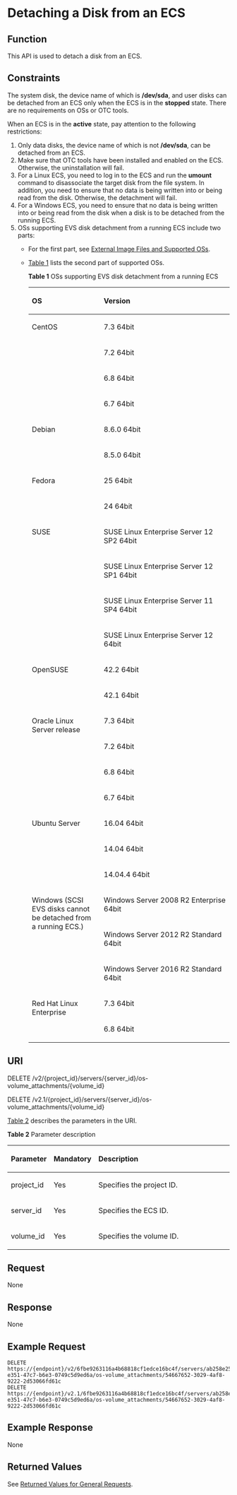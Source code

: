 # Detaching a Disk from an ECS<a name="EN-US_TOPIC_0065817707"></a>

## Function<a name="en-us_topic_0057973182_section25786548"></a>

This API is used to detach a disk from an ECS.

## Constraints<a name="en-us_topic_0057973182_section8335615"></a>

The system disk, the device name of which is  **/dev/sda**, and user disks can be detached from an ECS only when the ECS is in the  **stopped**  state. There are no requirements on OSs or OTC tools.

When an ECS is in the  **active**  state, pay attention to the following restrictions:

1.  Only data disks, the device name of which is not  **/dev/sda**, can be detached from an ECS.
2.  Make sure that OTC tools have been installed and enabled on the ECS. Otherwise, the uninstallation will fail.
3.  For a Linux ECS, you need to log in to the ECS and run the  **umount**  command to disassociate the target disk from the file system. In addition, you need to ensure that no data is being written into or being read from the disk. Otherwise, the detachment will fail.
4.  For a Windows ECS, you need to ensure that no data is being written into or being read from the disk when a disk is to be detached from the running ECS.
5.  OSs supporting EVS disk detachment from a running ECS include two parts:
    -   For the first part, see  [External Image Files and Supported OSs](https://docs.otc.t-systems.com/en-us/usermanual/ims/en-us_topic_0030713143.html).
    -   [Table 1](#en-us_topic_0036046828_table9271324195455)  lists the second part of supported OSs.

        **Table  1**  OSs supporting EVS disk detachment from a running ECS

        <a name="en-us_topic_0036046828_table9271324195455"></a>
        <table><thead align="left"><tr id="en-us_topic_0036046828_row29095028195455"><th class="cellrowborder" valign="top" width="35.709999999999994%" id="mcps1.2.3.1.1"><p id="en-us_topic_0036046828_p3874810195455"><a name="en-us_topic_0036046828_p3874810195455"></a><a name="en-us_topic_0036046828_p3874810195455"></a>OS</p>
        </th>
        <th class="cellrowborder" valign="top" width="64.29%" id="mcps1.2.3.1.2"><p id="en-us_topic_0036046828_p45424225195455"><a name="en-us_topic_0036046828_p45424225195455"></a><a name="en-us_topic_0036046828_p45424225195455"></a>Version</p>
        </th>
        </tr>
        </thead>
        <tbody><tr id="en-us_topic_0036046828_row6164841195455"><td class="cellrowborder" rowspan="4" valign="top" width="35.709999999999994%" headers="mcps1.2.3.1.1 "><p id="en-us_topic_0036046828_p29590097195455"><a name="en-us_topic_0036046828_p29590097195455"></a><a name="en-us_topic_0036046828_p29590097195455"></a>CentOS</p>
        </td>
        <td class="cellrowborder" valign="top" width="64.29%" headers="mcps1.2.3.1.2 "><p id="en-us_topic_0036046828_p47987633195455"><a name="en-us_topic_0036046828_p47987633195455"></a><a name="en-us_topic_0036046828_p47987633195455"></a>7.3 64bit</p>
        </td>
        </tr>
        <tr id="en-us_topic_0036046828_row29235518195455"><td class="cellrowborder" valign="top" headers="mcps1.2.3.1.1 "><p id="en-us_topic_0036046828_p17103579195455"><a name="en-us_topic_0036046828_p17103579195455"></a><a name="en-us_topic_0036046828_p17103579195455"></a>7.2 64bit</p>
        </td>
        </tr>
        <tr id="en-us_topic_0036046828_row19714485195455"><td class="cellrowborder" valign="top" headers="mcps1.2.3.1.1 "><p id="en-us_topic_0036046828_p27960603195455"><a name="en-us_topic_0036046828_p27960603195455"></a><a name="en-us_topic_0036046828_p27960603195455"></a>6.8 64bit</p>
        </td>
        </tr>
        <tr id="en-us_topic_0036046828_row50318836195455"><td class="cellrowborder" valign="top" headers="mcps1.2.3.1.1 "><p id="en-us_topic_0036046828_p33382838195455"><a name="en-us_topic_0036046828_p33382838195455"></a><a name="en-us_topic_0036046828_p33382838195455"></a>6.7 64bit</p>
        </td>
        </tr>
        <tr id="en-us_topic_0036046828_row32010086195455"><td class="cellrowborder" rowspan="2" valign="top" width="35.709999999999994%" headers="mcps1.2.3.1.1 "><p id="en-us_topic_0036046828_p42680203195455"><a name="en-us_topic_0036046828_p42680203195455"></a><a name="en-us_topic_0036046828_p42680203195455"></a>Debian</p>
        </td>
        <td class="cellrowborder" valign="top" width="64.29%" headers="mcps1.2.3.1.2 "><p id="en-us_topic_0036046828_p34544441195455"><a name="en-us_topic_0036046828_p34544441195455"></a><a name="en-us_topic_0036046828_p34544441195455"></a>8.6.0 64bit</p>
        </td>
        </tr>
        <tr id="en-us_topic_0036046828_row42464514195455"><td class="cellrowborder" valign="top" headers="mcps1.2.3.1.1 "><p id="en-us_topic_0036046828_p40785593195455"><a name="en-us_topic_0036046828_p40785593195455"></a><a name="en-us_topic_0036046828_p40785593195455"></a>8.5.0 64bit</p>
        </td>
        </tr>
        <tr id="en-us_topic_0036046828_row31526020195455"><td class="cellrowborder" rowspan="2" valign="top" width="35.709999999999994%" headers="mcps1.2.3.1.1 "><p id="en-us_topic_0036046828_p3470819195455"><a name="en-us_topic_0036046828_p3470819195455"></a><a name="en-us_topic_0036046828_p3470819195455"></a>Fedora</p>
        </td>
        <td class="cellrowborder" valign="top" width="64.29%" headers="mcps1.2.3.1.2 "><p id="en-us_topic_0036046828_p12700947195455"><a name="en-us_topic_0036046828_p12700947195455"></a><a name="en-us_topic_0036046828_p12700947195455"></a>25 64bit</p>
        </td>
        </tr>
        <tr id="en-us_topic_0036046828_row7771181195618"><td class="cellrowborder" valign="top" headers="mcps1.2.3.1.1 "><p id="en-us_topic_0036046828_p28046932195618"><a name="en-us_topic_0036046828_p28046932195618"></a><a name="en-us_topic_0036046828_p28046932195618"></a>24 64bit</p>
        </td>
        </tr>
        <tr id="en-us_topic_0036046828_row48634140195618"><td class="cellrowborder" rowspan="4" valign="top" width="35.709999999999994%" headers="mcps1.2.3.1.1 "><p id="en-us_topic_0036046828_p35054084195618"><a name="en-us_topic_0036046828_p35054084195618"></a><a name="en-us_topic_0036046828_p35054084195618"></a>SUSE</p>
        </td>
        <td class="cellrowborder" valign="top" width="64.29%" headers="mcps1.2.3.1.2 "><p id="en-us_topic_0036046828_p20808552195618"><a name="en-us_topic_0036046828_p20808552195618"></a><a name="en-us_topic_0036046828_p20808552195618"></a>SUSE Linux Enterprise Server 12 SP2 64bit</p>
        </td>
        </tr>
        <tr id="en-us_topic_0036046828_row56745994195618"><td class="cellrowborder" valign="top" headers="mcps1.2.3.1.1 "><p id="en-us_topic_0036046828_p28769574195618"><a name="en-us_topic_0036046828_p28769574195618"></a><a name="en-us_topic_0036046828_p28769574195618"></a>SUSE Linux Enterprise Server 12 SP1 64bit</p>
        </td>
        </tr>
        <tr id="en-us_topic_0036046828_row53117304195618"><td class="cellrowborder" valign="top" headers="mcps1.2.3.1.1 "><p id="en-us_topic_0036046828_p700567195618"><a name="en-us_topic_0036046828_p700567195618"></a><a name="en-us_topic_0036046828_p700567195618"></a>SUSE Linux Enterprise Server 11 SP4 64bit</p>
        </td>
        </tr>
        <tr id="en-us_topic_0036046828_row1719114311319"><td class="cellrowborder" valign="top" headers="mcps1.2.3.1.1 "><p id="en-us_topic_0036046828_p5009498811319"><a name="en-us_topic_0036046828_p5009498811319"></a><a name="en-us_topic_0036046828_p5009498811319"></a>SUSE Linux Enterprise Server 12 64bit</p>
        </td>
        </tr>
        <tr id="en-us_topic_0036046828_row588467195618"><td class="cellrowborder" rowspan="2" valign="top" width="35.709999999999994%" headers="mcps1.2.3.1.1 "><p id="en-us_topic_0036046828_p5296204195618"><a name="en-us_topic_0036046828_p5296204195618"></a><a name="en-us_topic_0036046828_p5296204195618"></a>OpenSUSE</p>
        </td>
        <td class="cellrowborder" valign="top" width="64.29%" headers="mcps1.2.3.1.2 "><p id="en-us_topic_0036046828_p26339408195618"><a name="en-us_topic_0036046828_p26339408195618"></a><a name="en-us_topic_0036046828_p26339408195618"></a>42.2 64bit</p>
        </td>
        </tr>
        <tr id="en-us_topic_0036046828_row14494860195618"><td class="cellrowborder" valign="top" headers="mcps1.2.3.1.1 "><p id="en-us_topic_0036046828_p30661931195618"><a name="en-us_topic_0036046828_p30661931195618"></a><a name="en-us_topic_0036046828_p30661931195618"></a>42.1 64bit</p>
        </td>
        </tr>
        <tr id="en-us_topic_0036046828_row48454688195618"><td class="cellrowborder" rowspan="4" valign="top" width="35.709999999999994%" headers="mcps1.2.3.1.1 "><p id="en-us_topic_0036046828_p33439014195618"><a name="en-us_topic_0036046828_p33439014195618"></a><a name="en-us_topic_0036046828_p33439014195618"></a>Oracle Linux Server release</p>
        </td>
        <td class="cellrowborder" valign="top" width="64.29%" headers="mcps1.2.3.1.2 "><p id="en-us_topic_0036046828_p24205579195618"><a name="en-us_topic_0036046828_p24205579195618"></a><a name="en-us_topic_0036046828_p24205579195618"></a>7.3 64bit</p>
        </td>
        </tr>
        <tr id="en-us_topic_0036046828_row44683344195810"><td class="cellrowborder" valign="top" headers="mcps1.2.3.1.1 "><p id="en-us_topic_0036046828_p26359341195810"><a name="en-us_topic_0036046828_p26359341195810"></a><a name="en-us_topic_0036046828_p26359341195810"></a>7.2 64bit</p>
        </td>
        </tr>
        <tr id="en-us_topic_0036046828_row6869729195810"><td class="cellrowborder" valign="top" headers="mcps1.2.3.1.1 "><p id="en-us_topic_0036046828_p41976870195810"><a name="en-us_topic_0036046828_p41976870195810"></a><a name="en-us_topic_0036046828_p41976870195810"></a>6.8 64bit</p>
        </td>
        </tr>
        <tr id="en-us_topic_0036046828_row49642196195810"><td class="cellrowborder" valign="top" headers="mcps1.2.3.1.1 "><p id="en-us_topic_0036046828_p17483405195810"><a name="en-us_topic_0036046828_p17483405195810"></a><a name="en-us_topic_0036046828_p17483405195810"></a>6.7 64bit</p>
        </td>
        </tr>
        <tr id="en-us_topic_0036046828_row28948492195810"><td class="cellrowborder" rowspan="3" valign="top" width="35.709999999999994%" headers="mcps1.2.3.1.1 "><p id="en-us_topic_0036046828_p59209837195810"><a name="en-us_topic_0036046828_p59209837195810"></a><a name="en-us_topic_0036046828_p59209837195810"></a>Ubuntu Server</p>
        </td>
        <td class="cellrowborder" valign="top" width="64.29%" headers="mcps1.2.3.1.2 "><p id="en-us_topic_0036046828_p31267532195810"><a name="en-us_topic_0036046828_p31267532195810"></a><a name="en-us_topic_0036046828_p31267532195810"></a>16.04 64bit</p>
        </td>
        </tr>
        <tr id="en-us_topic_0036046828_row66691124195810"><td class="cellrowborder" valign="top" headers="mcps1.2.3.1.1 "><p id="en-us_topic_0036046828_p31012055195810"><a name="en-us_topic_0036046828_p31012055195810"></a><a name="en-us_topic_0036046828_p31012055195810"></a>14.04 64bit</p>
        </td>
        </tr>
        <tr id="en-us_topic_0036046828_row29984127195810"><td class="cellrowborder" valign="top" headers="mcps1.2.3.1.1 "><p id="en-us_topic_0036046828_p48048103195810"><a name="en-us_topic_0036046828_p48048103195810"></a><a name="en-us_topic_0036046828_p48048103195810"></a>14.04.4 64bit</p>
        </td>
        </tr>
        <tr id="en-us_topic_0036046828_row58019688195810"><td class="cellrowborder" rowspan="3" valign="top" width="35.709999999999994%" headers="mcps1.2.3.1.1 "><p id="en-us_topic_0036046828_p52415150195810"><a name="en-us_topic_0036046828_p52415150195810"></a><a name="en-us_topic_0036046828_p52415150195810"></a>Windows (SCSI EVS disks cannot be detached from a running ECS.)</p>
        </td>
        <td class="cellrowborder" valign="top" width="64.29%" headers="mcps1.2.3.1.2 "><p id="en-us_topic_0036046828_p17768768195810"><a name="en-us_topic_0036046828_p17768768195810"></a><a name="en-us_topic_0036046828_p17768768195810"></a>Windows Server 2008 R2 Enterprise 64bit</p>
        </td>
        </tr>
        <tr id="en-us_topic_0036046828_row17974643195810"><td class="cellrowborder" valign="top" headers="mcps1.2.3.1.1 "><p id="en-us_topic_0036046828_p17286382195810"><a name="en-us_topic_0036046828_p17286382195810"></a><a name="en-us_topic_0036046828_p17286382195810"></a>Windows Server 2012 R2 Standard 64bit</p>
        </td>
        </tr>
        <tr id="en-us_topic_0036046828_row5831657195810"><td class="cellrowborder" valign="top" headers="mcps1.2.3.1.1 "><p id="en-us_topic_0036046828_p23420035195810"><a name="en-us_topic_0036046828_p23420035195810"></a><a name="en-us_topic_0036046828_p23420035195810"></a>Windows Server 2016 R2 Standard 64bit</p>
        </td>
        </tr>
        <tr id="en-us_topic_0036046828_row24482463195810"><td class="cellrowborder" rowspan="2" valign="top" width="35.709999999999994%" headers="mcps1.2.3.1.1 "><p id="en-us_topic_0036046828_p19015578195810"><a name="en-us_topic_0036046828_p19015578195810"></a><a name="en-us_topic_0036046828_p19015578195810"></a>Red Hat Linux Enterprise</p>
        </td>
        <td class="cellrowborder" valign="top" width="64.29%" headers="mcps1.2.3.1.2 "><p id="en-us_topic_0036046828_p63866841195810"><a name="en-us_topic_0036046828_p63866841195810"></a><a name="en-us_topic_0036046828_p63866841195810"></a>7.3 64bit</p>
        </td>
        </tr>
        <tr id="en-us_topic_0036046828_row39384495195810"><td class="cellrowborder" valign="top" headers="mcps1.2.3.1.1 "><p id="en-us_topic_0036046828_p55812053195810"><a name="en-us_topic_0036046828_p55812053195810"></a><a name="en-us_topic_0036046828_p55812053195810"></a>6.8 64bit</p>
        </td>
        </tr>
        </tbody>
        </table>



## URI<a name="en-us_topic_0057973182_section30752341"></a>

DELETE /v2/\{project\_id\}/servers/\{server\_id\}/os-volume\_attachments/\{volume\_id\}

DELETE /v2.1/\{project\_id\}/servers/\{server\_id\}/os-volume\_attachments/\{volume\_id\}

[Table 2](#en-us_topic_0057973182_table2814978410562)  describes the parameters in the URI.

**Table  2**  Parameter description

<a name="en-us_topic_0057973182_table2814978410562"></a>
<table><thead align="left"><tr id="en-us_topic_0057973182_row4149654710562"><th class="cellrowborder" valign="top" width="16.650000000000002%" id="mcps1.2.4.1.1"><p id="p5187119"><a name="p5187119"></a><a name="p5187119"></a>Parameter</p>
</th>
<th class="cellrowborder" valign="top" width="17.36%" id="mcps1.2.4.1.2"><p id="p17503500"><a name="p17503500"></a><a name="p17503500"></a>Mandatory</p>
</th>
<th class="cellrowborder" valign="top" width="65.99000000000001%" id="mcps1.2.4.1.3"><p id="p8497414"><a name="p8497414"></a><a name="p8497414"></a>Description</p>
</th>
</tr>
</thead>
<tbody><tr id="en-us_topic_0057973182_row3491217610562"><td class="cellrowborder" valign="top" width="16.650000000000002%" headers="mcps1.2.4.1.1 "><p id="en-us_topic_0057973182_p931403110562"><a name="en-us_topic_0057973182_p931403110562"></a><a name="en-us_topic_0057973182_p931403110562"></a>project_id</p>
</td>
<td class="cellrowborder" valign="top" width="17.36%" headers="mcps1.2.4.1.2 "><p id="en-us_topic_0057973182_p1623904210562"><a name="en-us_topic_0057973182_p1623904210562"></a><a name="en-us_topic_0057973182_p1623904210562"></a>Yes</p>
</td>
<td class="cellrowborder" valign="top" width="65.99000000000001%" headers="mcps1.2.4.1.3 "><p id="p37593705"><a name="p37593705"></a><a name="p37593705"></a>Specifies the project ID.</p>
</td>
</tr>
<tr id="en-us_topic_0057973182_row12799156113429"><td class="cellrowborder" valign="top" width="16.650000000000002%" headers="mcps1.2.4.1.1 "><p id="en-us_topic_0057973182_p45509579113512"><a name="en-us_topic_0057973182_p45509579113512"></a><a name="en-us_topic_0057973182_p45509579113512"></a>server_id</p>
</td>
<td class="cellrowborder" valign="top" width="17.36%" headers="mcps1.2.4.1.2 "><p id="en-us_topic_0057973182_p62397288113512"><a name="en-us_topic_0057973182_p62397288113512"></a><a name="en-us_topic_0057973182_p62397288113512"></a>Yes</p>
</td>
<td class="cellrowborder" valign="top" width="65.99000000000001%" headers="mcps1.2.4.1.3 "><p id="en-us_topic_0057973182_p21015586113512"><a name="en-us_topic_0057973182_p21015586113512"></a><a name="en-us_topic_0057973182_p21015586113512"></a>Specifies the ECS ID.</p>
</td>
</tr>
<tr id="en-us_topic_0057973182_row24368930113434"><td class="cellrowborder" valign="top" width="16.650000000000002%" headers="mcps1.2.4.1.1 "><p id="en-us_topic_0057973182_p17993785113434"><a name="en-us_topic_0057973182_p17993785113434"></a><a name="en-us_topic_0057973182_p17993785113434"></a>volume_id</p>
</td>
<td class="cellrowborder" valign="top" width="17.36%" headers="mcps1.2.4.1.2 "><p id="en-us_topic_0057973182_p48210456113434"><a name="en-us_topic_0057973182_p48210456113434"></a><a name="en-us_topic_0057973182_p48210456113434"></a>Yes</p>
</td>
<td class="cellrowborder" valign="top" width="65.99000000000001%" headers="mcps1.2.4.1.3 "><p id="en-us_topic_0057973182_p349907511364"><a name="en-us_topic_0057973182_p349907511364"></a><a name="en-us_topic_0057973182_p349907511364"></a>Specifies the volume ID.</p>
</td>
</tr>
</tbody>
</table>

## Request<a name="section21331833141612"></a>

None

## Response<a name="en-us_topic_0057973182_section36865975"></a>

None

## Example Request<a name="en-us_topic_0057973182_section63358319"></a>

```
DELETE https://{endpoint}/v2/6fbe9263116a4b68818cf1edce16bc4f/servers/ab258e25-e351-47c7-b6e3-0749c5d9ed6a/os-volume_attachments/54667652-3029-4af8-9222-2d53066fd61c
DELETE https://{endpoint}/v2.1/6fbe9263116a4b68818cf1edce16bc4f/servers/ab258e25-e351-47c7-b6e3-0749c5d9ed6a/os-volume_attachments/54667652-3029-4af8-9222-2d53066fd61c
```

## Example Response<a name="section32971253153813"></a>

None

## Returned Values<a name="en-us_topic_0057973182_en-us_topic_0020212692_section22960139"></a>

See  [Returned Values for General Requests](returned-values-for-general-requests.md).

